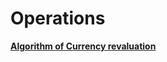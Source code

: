 # Operations

**[Algorithm of Currency revaluation](C:\Users\i.ivanov\Documents\GitHub\tech\modules\financials\accounting\operations\currency-revaluation.md)**



